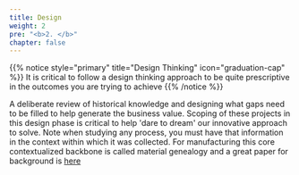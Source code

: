 ```yaml
---
title: Design
weight: 2
pre: "<b>2. </b>"
chapter: false
---
```


{{% notice style="primary" title="Design Thinking" icon="graduation-cap" %}}
It is critical to follow a design thinking approach to be quite prescriptive in the outcomes you are trying to achieve
{{% /notice %}}

A deliberate review of historical knowledge and designing what gaps need to be filled to help generate the business value.  Scoping of these projects in this design phase is critical to help 'dare to dream' our innovative approach to solve.  Note when studying any process, you must have that information in the context within which it was collected.  For manufacturing this core contextualized backbone is called material genealogy and a great paper for background is [here](2012-batch-genealogy-justin-neway.pdf)
